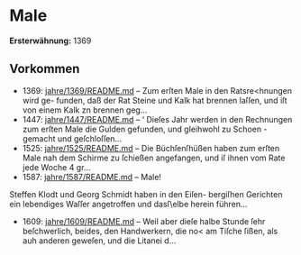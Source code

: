 # Male

**Ersterwähnung:** 1369

## Vorkommen
- 1369: [jahre/1369/README.md](../jahre/1369/README.md) – Zum erſten Male in den Ratsre<hnungen wird ge-
funden, daß der Rat Steine und Kalk hat brennen laſſen,
und iſt von einem Kalk zn brennen geg...
- 1447: [jahre/1447/README.md](../jahre/1447/README.md) – ‘ Dieſes Jahr werden in den Rechnungen zum erſten
Male die Gulden gefunden, und gleihwohl zu Schoen -
gemacht und geſchloſſen...
- 1525: [jahre/1525/README.md](../jahre/1525/README.md) – Die Büchſenſhüßen haben zum erſten Male nah dem
Schirme zu ſchießen angefangen, und iſ ihnen vom Rate
jede Woche 4 gr...
- 1587: [jahre/1587/README.md](../jahre/1587/README.md) – Male!

Steffen Klodt und Georg Schmidt haben in den Eiſen-
bergiſhen Gerichten ein lebendiges Waſſer angetroffen
und dasſ\elbe herein führen...
- 1609: [jahre/1609/README.md](../jahre/1609/README.md) – Weil aber dieſe halbe
Stunde ſehr beſchwerlich, beides, den Handwerkern, die
no< am Tiſche ſißen, als auh anderen geweſen, und die
Litanei d...
